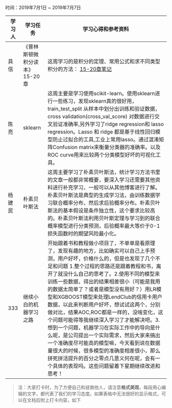 时间：2019年7月1日 ~ 2019年7月7日

学习人|学习任务|学习心得和参考资料
------ | ------ | ------ 
具信 | 《普林斯顿微积分读本》15-20章 | 这周学习的是积分的定理、常用公式和求不同类型积分的方法： [15-20章笔记](https://www.jianshu.com/p/55507165b817)
陈亮 | sklearn | 这周主要是学习使用scikit-learn。使用sklearn进行一些练习，发现sklearn真的很好用，train_test_split 从样本中划分出训练和验证数据，cross validation(cross_val_score) 对数据进行交叉验证准确率,另外学习了ridge regression和 lasso regression。Lasso 和 ridge 都是基于线性回归模型防止过拟合的工具,工业上常用lasso。通过混淆矩阵Confusion matrix来衡量分类器的准确率。以及ROC curve用来比较两个分类模型好坏的可视化工具。
杨建民 | 朴素贝叶斯法 | 这周主要学习了朴素贝叶斯法，统计学习方法书里的文章一般都非常概要，要深入学习还需要其他资料进行补充学习，一般可以从其他博客进行了解。朴素贝叶斯法是典型的生成学习法，由训练数据学习联合概率分布，然后求后验概率分布。朴素贝叶斯法的基本假设是条件独立性，这个要求比较高的。朴素贝叶斯法利用贝叶斯定理与学习到的联合概率模型进行分类预测，后验概率最大等价于0-1损失函数时的期望风险最小化。
333|继续小白的机器学习之路|开始跟着书和教程做小项目了，不单单是看原理了，发现有趣的地方，比如确实可以自己上手预测，用户好坏，价格什么的，但是也发现了几个不足和问题 1.整个过程的思路还是跟着教程和书，离开了就没什么自己的思考了。2.使用不同的模型来训练一些数据，得出的结果相差很小（可能是我用的数据太简单了？或者是模型没有用好？）用LR模型和XGBOOST模型来处理LendClub的信用卡用户数据，以此来判断用户好坏，想试试这两个，分别做对比，结果AOC,ROC都是一样的，没啥变化，这个问题可能得等我继续深入学习了才能解决吧。3.想到一个问题，机器学习在实际工作中的导向是什么呢，是公司提出一个实际需求，然后大家来搞出一个准确度尽可能高的模型嘛，今天看到说在数据量很大的时候，很多模型的准确度相差很小，那么拼死拼活提升的百分之零点几意义何在呢，会有一个具体的表现吗。这些问题留着下星期继续改进和思考！

> 注：大家打卡时，为了方便自己和拯救他人，请注意**格式美观**，每段用心编辑的文字，都代表了我们的学习态度。如果表格中无法很好的显示格式，可以在文档后附上打卡内容，如下
